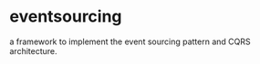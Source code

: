 eventsourcing
=============

a framework to implement the event sourcing pattern and CQRS architecture.